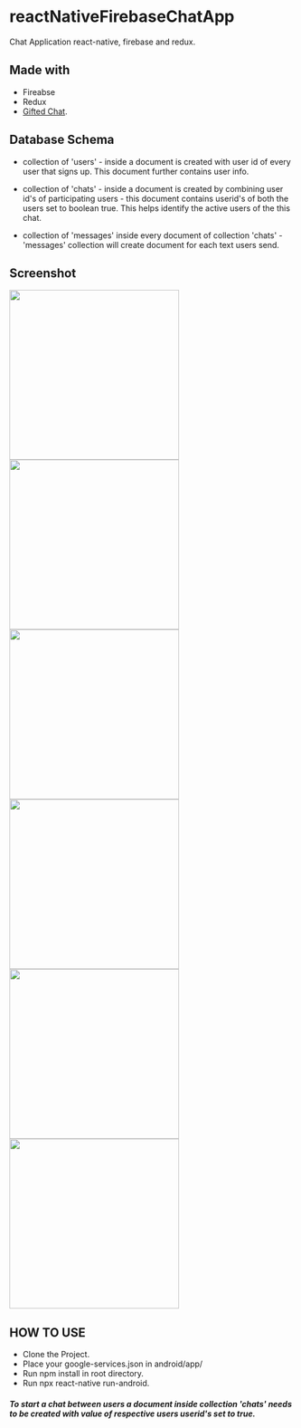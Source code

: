 # reactNativeFirebaseChatApp
 Chat Application react-native, firebase and redux.

## Made with
* Fireabse
* Redux
* [Gifted Chat](https://github.com/FaridSafi/react-native-gifted-chat).

## Database Schema
* collection of 'users' - inside a document is created with user id of every user that signs up. This document further contains user info.

* collection of 'chats' - inside a document is created by combining user id's of participating users - this document contains userid's of both the users set to boolean true. This helps identify the active users of the this chat.

* collection of 'messages' inside every document of collection 'chats' - 'messages' collection will create document for each text users send.



## Screenshot


<img src="https://raw.githubusercontent.com/th3knigh7/Chat-Application-using-react-native./master/assets/Screenshots/chatone.png" width=300 />

<img src="https://raw.githubusercontent.com/th3knigh7/Chat-Application-using-react-native./master/assets/Screenshots/login.jpg" width="300" />

<img src="https://raw.githubusercontent.com/th3knigh7/Chat-Application-using-react-native./master/assets/Screenshots/chatone.png" width="300"/>

<img src="https://raw.githubusercontent.com/th3knigh7/Chat-Application-using-react-native./master/assets/Screenshots/logintwo.jpg" width="300" />

<img src="https://raw.githubusercontent.com/th3knigh7/Chat-Application-using-react-native./master/assets/Screenshots/logout.jpg" width="300" />

<img src="https://raw.githubusercontent.com/th3knigh7/Chat-Application-using-react-native./master/assets/Screenshots/user.jpg" width="300" />



## HOW TO USE
* Clone the Project.
* Place your google-services.json in android/app/
* Run npm install in root directory.
* Run npx react-native run-android.

##### To start a chat between users a document inside collection 'chats' needs to be created with value of respective users userid's set to true.
